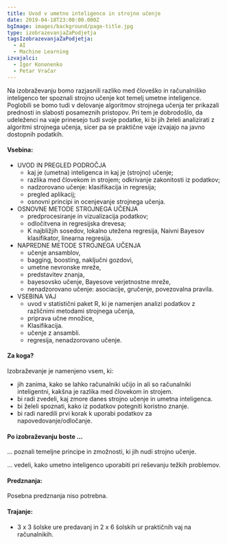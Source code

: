 ```yaml
---
title: Uvod v umetno inteligenco in strojno učenje
date: 2019-04-18T23:00:00.000Z
bgImage: images/background/page-title.jpg
type: izobrazevanjaZaPodjetja
tagsIzobrazevanjaZaPodjetja:
  - AI
  - Machine Learning
izvajalci:
  - Igor Kononenko
  - Petar Vračar
---
```

Na izobraževanju bomo razjasnili razliko med človeško in računalniško inteligenco ter spoznali strojno učenje kot temelj umetne inteligence. Poglobili se bomo tudi v delovanje algoritmov strojnega učenja ter prikazali prednosti in slabosti posameznih pristopov. Pri tem je dobrodošlo, da udeleženci na vaje prinesejo tudi svoje podatke, ki bi jih želeli analizirati z algoritmi strojnega učenja, sicer pa se praktične vaje izvajajo na javno dostopnih podatkih. 

#### Vsebina:

* UVOD IN PREGLED PODROČJA
  * kaj je (umetna) inteligenca in kaj je (strojno) učenje; 
  * razlika med človekom in strojem; odkrivanje zakonitosti iz podatkov; 
  * nadzorovano učenje: klasifikacija in regresija; 
  * pregled aplikacij;
  * osnovni principi in ocenjevanje strojnega učenja.
* OSNOVNE METODE STROJNEGA UČENJA
  * predprocesiranje in vizualizacija podatkov; 
  * odločitvena in regresijska drevesa; 
  * K najbližjih sosedov, lokalno utežena regresija, Naivni Bayesov klasifikator, linearna regresija.
* NAPREDNE METODE STROJNEGA UČENJA
  * učenje ansamblov,
  * bagging, boosting, naključni gozdovi,
  * umetne nevronske mreže,
  * predstavitev znanja,
  * bayesovsko učenje, Bayesove verjetnostne mreže,
  * nenadzorovano učenje: asociacije, gručenje, povezovalna pravila.
* VSEBINA VAJ
  * uvod v statistični paket R, ki je namenjen analizi podatkov z različnimi metodami strojnega učenja,
  * priprava učne množice,
  * Klasifikacija.
  * učenje z ansambli.
  * regresija, nenadzorovano učenje.

#### Za koga?

Izobraževanje je namenjeno vsem, ki:

* jih zanima, kako se lahko računalniki učijo in ali so računalniki inteligentni, kakšna je razlika med človekom in strojem.
* bi radi zvedeli, kaj zmore danes strojno učenje in umetna inteligenca.
* bi želeli spoznati, kako iz podatkov potegniti koristno znanje.
* bi radi naredili prvi korak k uporabi podatkov za napovedovanje/odločanje.

#### Po izobraževanju boste ...

... poznali temeljne principe in zmožnosti, ki jih nudi strojno učenje.

... vedeli, kako umetno inteligenco uporabiti pri reševanju težkih problemov.

#### Predznanja:

Posebna predznanja niso potrebna.

#### Trajanje:

* 3 x 3 šolske ure predavanj in 2 x 6 šolskih ur praktičnih vaj na računalnikih.
